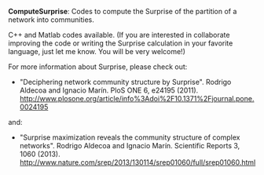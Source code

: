 **ComputeSurprise**: Codes to compute the Surprise of the partition of a network into communities.

C++ and Matlab codes available. (If you are interested in collaborate improving the code or writing the Surprise calculation in your favorite language, just let me know. You will be very welcome!)

For more information about Surprise, please check out:

* "Deciphering network community structure by Surprise".
  Rodrigo Aldecoa and Ignacio Marín.
  PloS ONE 6, e24195 (2011).
  http://www.plosone.org/article/info%3Adoi%2F10.1371%2Fjournal.pone.0024195
  

and:

* "Surprise maximization reveals the community structure of complex networks".
  Rodrigo Aldecoa and Ignacio Marín.
  Scientific Reports 3, 1060 (2013).
  http://www.nature.com/srep/2013/130114/srep01060/full/srep01060.html
